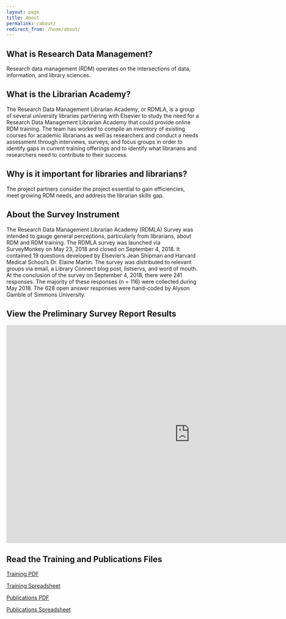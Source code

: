 ```yaml
---
layout: page
title: About
permalink: /about/
redirect_from: /home/about/
---
```

## What is Research Data Management?

Research data management (RDM) operates on the intersections of data, information, and library sciences.

## What is the Librarian Academy?

The Research Data Management Librarian Academy, or RDMLA, is a group of several university libraries partnering with Elsevier to study the need for a Research Data Management Librarian Academy that could provide online RDM training. The team has worked to compile an inventory of existing courses for academic librarians as well as researchers and conduct a needs assessment through interviews, surveys, and focus groups in order to identify gaps in current training offerings and to identify what librarians and researchers need to contribute to their success.

## Why is it important for libraries and librarians?

The project partners consider the project essential to gain efficiencies, meet growing RDM needs, and address the librarian skills gap.

## About the Survey Instrument

The Research Data Management Librarian Academy (RDMLA) Survey was intended to gauge general perceptions, particularly from librarians, about RDM and RDM training. The RDMLA survey was launched via SurveyMonkey on May 23, 2018 and closed on September 4, 2018. It contained 19 questions developed by Elsevier’s Jean Shipman and Harvard Medical School’s Dr. Elaine Martin. The survey was distributed to relevant groups via email, a Library Connect blog post, listservs, and word of mouth. At the conclusion of the survey on September 4, 2018, there were 241 responses. The majority of these responses (n = 116) were collected during May 2018. The 628 open answer responses were hand-coded by Alyson Gamble of Simmons University.

## View the Preliminary Survey Report Results 

<iframe src="https://docs.google.com/presentation/d/e/2PACX-1vSz5BkBFtCRZODwwHTQH78kyhin72qxCVIKQhzT9kYHNyzGh14rR11C9YTWYUgRsh4NGruLXnE3uE3F/embed?start=false&loop=false&delayms=30000" frameborder="0" width="960" height="569" allowfullscreen="true" mozallowfullscreen="true" webkitallowfullscreen="true"></iframe>


## Read the Training and Publications Files

[Training PDF](https://github.com/RDMLA/rdmla.github.io/blob/master/survey-documents/Training.pdf)

[Training Spreadsheet](https://github.com/RDMLA/rdmla.github.io/blob/master/survey-documents/Training.xlsx)

[Publications PDF](https://github.com/RDMLA/rdmla.github.io/blob/master/survey-documents/Publications.pdf)

[Publications Spreadsheet](https://github.com/RDMLA/rdmla.github.io/blob/master/survey-documents/Publications.xlsx)
